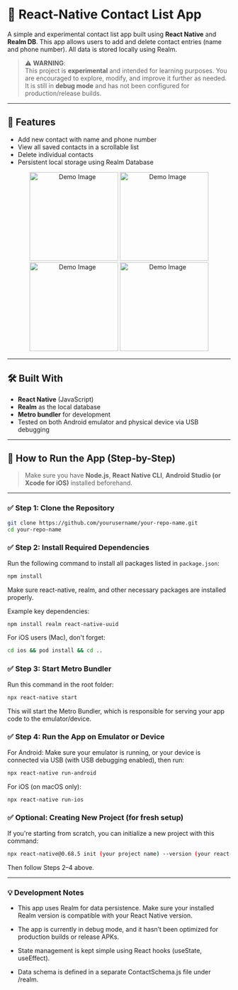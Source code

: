 # 📱 React-Native Contact List App

A simple and experimental contact list app built using **React Native** and **Realm DB**. This app allows users to add and delete contact entries (name and phone number). All data is stored locally using Realm.

> ⚠️ **WARNING**:  
> This project is **experimental** and intended for learning purposes. You are encouraged to explore, modify, and improve it further as needed. It is still in **debug mode** and has not been configured for production/release builds.

---

## 🚀 Features

- Add new contact with name and phone number
- View all saved contacts in a scrollable list
- Delete individual contacts
- Persistent local storage using Realm Database

<div align="center">
  <img src="https://i.postimg.cc/rsD0f83F/Whats-App-Image-2025-05-18-at-00-39-14.jpg" alt="Demo Image" style="width: 200px; height: auto;" />
  <img src="https://i.postimg.cc/BZz1XKP8/Whats-App-Image-2025-05-18-at-00-39-15.jpg" alt="Demo Image" style="width: 200px; height: auto;" />
  <img src="https://i.postimg.cc/3w9k74Hx/Whats-App-Image-2025-05-18-at-00-39-15-1.jpg" alt="Demo Image" style="width: 200px; height: auto;" />
  <img src="https://i.postimg.cc/w3KvFDD0/Whats-App-Image-2025-05-18-at-00-39-15-2.jpg" alt="Demo Image" style="width: 200px; height: auto;" />
</div>

---

## 🛠️ Built With

- **React Native** (JavaScript)
- **Realm** as the local database
- **Metro bundler** for development
- Tested on both Android emulator and physical device via USB debugging

---

## 📖 How to Run the App (Step-by-Step)

> Make sure you have **Node.js**, **React Native CLI**, **Android Studio (or Xcode for iOS)** installed beforehand.

---

### ✅ Step 1: Clone the Repository

```bash
git clone https://github.com/yourusername/your-repo-name.git
cd your-repo-name
```

### ✅ Step 2: Install Required Dependencies
Run the following command to install all packages listed in ```package.json```:

```bash
npm install
```
Make sure react-native, realm, and other necessary packages are installed properly.

Example key dependencies:
```bash
npm install realm react-native-uuid
```
For iOS users (Mac), don't forget:
```bash
cd ios && pod install && cd ..
```

### ✅ Step 3: Start Metro Bundler
Run this command in the root folder:
```bash
npx react-native start
```
This will start the Metro Bundler, which is responsible for serving your app code to the emulator/device.

### ✅ Step 4: Run the App on Emulator or Device
For Android:
Make sure your emulator is running, or your device is connected via USB (with USB debugging enabled), then run:

```bash
npx react-native run-android
```
For iOS (on macOS only):
```bash
npx react-native run-ios
```

### ✅ Optional: Creating New Project (for fresh setup)
If you're starting from scratch, you can initialize a new project with this command:
```bash
npx react-native@0.68.5 init (your project name) --version (your react-native version)
```
Then follow Steps 2–4 above.

---

### 💡 Development Notes
- This app uses Realm for data persistence. Make sure your installed Realm version is compatible with your React Native version.

- The app is currently in debug mode, and it hasn’t been optimized for production builds or release APKs.

- State management is kept simple using React hooks (useState, useEffect).

- Data schema is defined in a separate ContactSchema.js file under /realm.



